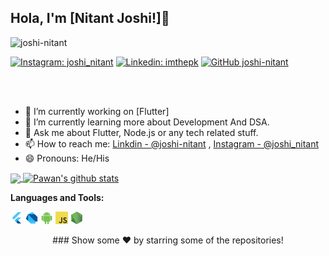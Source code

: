## Hola, I'm [Nitant Joshi!]👋

<p align="left"> <img src="https://komarev.com/ghpvc/?username=joshi-nitantl&label=Profile%20views&color=0e75b6&style=for-the-badge" alt="joshi-nitant" /> </p>

[![Instagram: joshi_nitant](https://img.shields.io/badge/Instagram-E4405F?style=for-the-badge&logo=instagram&logoColor=white)](https://www.instagram.com/joshi_nitant/)
[![Linkedin: imthepk](https://img.shields.io/badge/LinkedIn-0077B5?style=for-the-badge&logo=linkedin&logoColor=white)](https://www.linkedin.com/in/joshi-nitant)
[![GitHub joshi-nitant](https://img.shields.io/badge/GitHub-100000?style=for-the-badge&logo=github&logoColor=white)](https://github.com/joshi-nitant)

<br/>
<br/>



- 🔭 I’m currently working on [Flutter]
- 🌱 I’m currently learning more about Development And DSA.
- 💬 Ask me about Flutter, Node.js or any tech related stuff.
- 📫 How to reach me: [Linkdin - @joshi-nitant](https://www.linkedin.com/in/joshi-nitant/) , [Instagram - @joshi_nitant](https://www.instagram.com/joshi_nitant/)
- 😄 Pronouns: He/His

<a href="https://github.com/joshi-nitant">
  <img align="center" src="https://github-readme-stats.vercel.app/api/top-langs/?username=joshi-nitant&theme=light&hide_langs_below=1" />
</a>
<a href="https://github.com/joshi-nitant">
 <img align="center" src="https://github-readme-stats.vercel.app/api?username=joshi-nitant&show_icons=true&theme=light&line_height=27" alt="Pawan's github stats"/>
</a>

**Languages and Tools:**  

<code><img height="20" src="https://raw.githubusercontent.com/github/explore/80688e429a7d4ef2fca1e82350fe8e3517d3494d/topics/flutter/flutter.png"></code>
<code><img height="20" src="https://raw.githubusercontent.com/github/explore/80688e429a7d4ef2fca1e82350fe8e3517d3494d/topics/dart/dart.png"></code>
<code><img height="20" src="https://raw.githubusercontent.com/github/explore/80688e429a7d4ef2fca1e82350fe8e3517d3494d/topics/android/android.png"></code>
<code><img height="20" src="https://raw.githubusercontent.com/github/explore/80688e429a7d4ef2fca1e82350fe8e3517d3494d/topics/javascript/javascript.png"></code>
<code><img height="20" src="https://raw.githubusercontent.com/github/explore/80688e429a7d4ef2fca1e82350fe8e3517d3494d/topics/nodejs/nodejs.png"></code>    



<div align="center">
### Show some ❤️ by starring some of the repositories!
</div>
